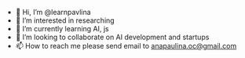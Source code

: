 - 👋 Hi, I’m @learnpavlina
- 👀 I’m interested in researching
- 🌱 I’m currently learning AI, js
- 💞️ I’m looking to collaborate on AI development and startups
- 📫 How to reach me please send email to anapaulina.oc@gmail.com

<!---
learnpavlina/learnpavlina is a ✨ special ✨ repository because its `README.md` (this file) appears on your GitHub profile.
You can click the Preview link to take a look at your changes.
--->
